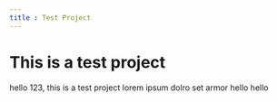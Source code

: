 ```yaml
---
title : Test Project
---
```



# This is a test project
hello 123, this is a test project lorem ipsum dolro set armor hello hello